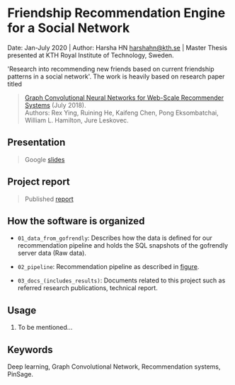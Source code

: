 # Friendship Recommendation Engine for a Social Network
Date: Jan-July 2020 | Author: Harsha HN harshahn@kth.se | Master Thesis presented at KTH Royal Institute of Technology, Sweden.

'Research into recommending new friends based on current friendship patterns in a social network'. The work is heavily based on research paper titled 
> [Graph Convolutional Neural Networks for Web-Scale Recommender Systems](https://arxiv.org/abs/1806.01973) (July 2018). <br /> 
> Authors: Rex Ying, Ruining He, Kaifeng Chen, Pong Eksombatchai, William L. Hamilton, Jure Leskovec.

## Presentation
>Google [slides](https://docs.google.com/presentation/d/19W3jOyRsxPQ1z--0715vnXKZNrhZ6mLS7QlpQQaXAoE/edit?usp=sharing)

## Project report
>Published [report](03_docs_(includes_results)/02_reports/thesis_work_2020.pdf)

## How the software is organized

- `01_data_from_gofrendly`: Describes how the data is defined for our recommendation pipeline and holds the SQL snapshots of the gofrendly server data (Raw data).

- `02_pipeline`: Recommendation pipeline as described in [figure](02_pipeline/data_pipeline.jpg).

- `03_docs_(includes_results)`: Documents related to this project such as referred research publications, technical report.

## Usage
1. To be mentioned...  

## Keywords
Deep learning, Graph Convolutional Network, Recommendation systems, PinSage.

